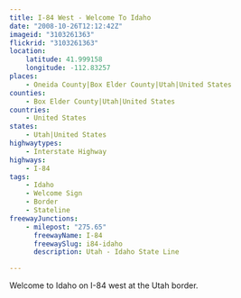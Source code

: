 ```yaml
---
title: I-84 West - Welcome To Idaho
date: "2008-10-26T12:12:42Z"
imageid: "3103261363"
flickrid: "3103261363"
location:
    latitude: 41.999158
    longitude: -112.83257
places:
    - Oneida County|Box Elder County|Utah|United States
counties:
    - Box Elder County|Utah|United States
countries:
    - United States
states:
    - Utah|United States
highwaytypes:
    - Interstate Highway
highways:
    - I-84
tags:
    - Idaho
    - Welcome Sign
    - Border
    - Stateline
freewayJunctions:
    - milepost: "275.65"
      freewayName: I-84
      freewaySlug: i84-idaho
      description: Utah - Idaho State Line

---
```

Welcome to Idaho on I-84 west at the Utah border.